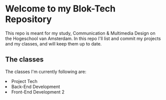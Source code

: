 # Welcome to my Blok-Tech Repository
This repo is meant for my study, Communication & Multimedia Design on the Hogeschool van Amsterdam.
In this repo I'll list and commit my projects and my classes, and will keep them up to date.

## The classes
The classes I'm currently following are:

<li>Project Tech</li>
<li>Back-End Development</li>
<li>Front-End Development 2</li>
